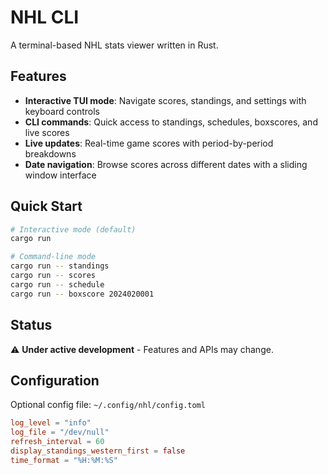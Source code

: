 # NHL CLI

A terminal-based NHL stats viewer written in Rust.

## Features

- **Interactive TUI mode**: Navigate scores, standings, and settings with keyboard controls
- **CLI commands**: Quick access to standings, schedules, boxscores, and live scores
- **Live updates**: Real-time game scores with period-by-period breakdowns
- **Date navigation**: Browse scores across different dates with a sliding window interface

## Quick Start

```bash
# Interactive mode (default)
cargo run

# Command-line mode
cargo run -- standings
cargo run -- scores
cargo run -- schedule
cargo run -- boxscore 2024020001
```

## Status

⚠️ **Under active development** - Features and APIs may change.

## Configuration

Optional config file: `~/.config/nhl/config.toml`

```toml
log_level = "info"
log_file = "/dev/null"
refresh_interval = 60
display_standings_western_first = false
time_format = "%H:%M:%S"
```
